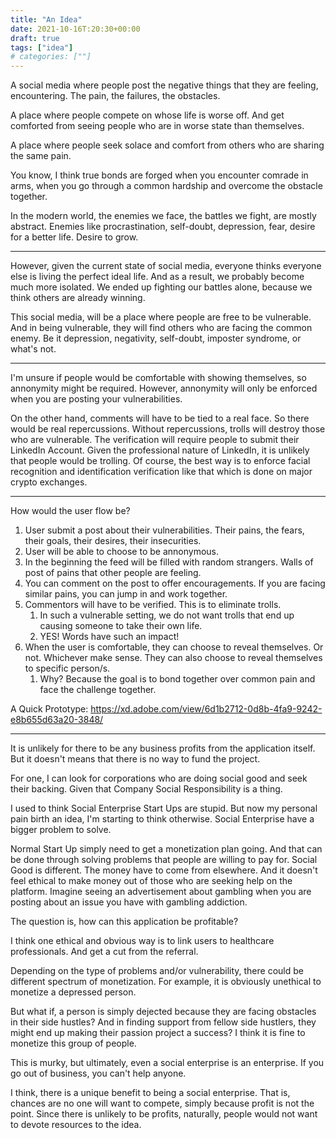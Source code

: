 ```yaml
---
title: "An Idea"
date: 2021-10-16T:20:30+00:00
draft: true
tags: ["idea"]
# categories: [""]
---
```


A social media where people post the negative things that they are feeling, encountering.
The pain, the failures, the obstacles. 

A place where people compete on whose life is worse off. And get comforted from seeing people who are in worse state than themselves. 

A place where people seek solace and comfort from others who are sharing the same pain.

You know, I think true bonds are forged when you encounter comrade in arms, when you go through a common hardship and overcome the obstacle together. 

In the modern world, the enemies we face, the battles we fight, are mostly abstract. Enemies like procrastination, self-doubt, depression, fear, desire for a better life. Desire to grow. 

---

However, given the current state of social media, everyone thinks everyone else is living the perfect ideal life. And as a result, we probably become much more isolated. We ended up fighting our battles alone, because we think others are already winning. 

This social media, will be a place where people are free to be vulnerable. And in being vulnerable, they will find others who are facing the common enemy. Be it depression, negativity, self-doubt, imposter syndrome, or what's not. 

---

I'm unsure if people would be comfortable with showing themselves, so annonymity might be required. 
However, annonymity will only be enforced when you are posting your vulnerabilities. 

On the other hand, comments will have to be tied to a real face. So there would be real repercussions. Without repercussions, trolls will destroy those who are vulnerable. The verification will require people to submit their LinkedIn Account. Given the professional nature of LinkedIn, it is unlikely that people would be trolling. Of course, the best way is to enforce facial recognition and identification verification like that which is done on major crypto exchanges. 


---

How would the user flow be?

1. User submit a post about their vulnerabilities. Their pains, the fears, their goals, their desires, their insecurities. 
2. User will be able to choose to be annonymous. 
3. In the beginning the feed will be filled with random strangers. Walls of post of pains that other people are feeling. 
4. You can comment on the post to offer encouragements. If you are facing similar pains, you can jump in and work together. 
5. Commentors will have to be verified. This is to eliminate trolls. 
   1. In such a vulnerable setting, we do not want trolls that end up causing someone to take their own life. 
   2. YES! Words have such an impact!
6. When the user is comfortable, they can choose to reveal themselves. Or not. Whichever make sense. They can also choose to reveal themselves to specific person/s. 
   1. Why? Because the goal is to bond together over common pain and face the challenge together. 

A Quick Prototype: https://xd.adobe.com/view/6d1b2712-0d8b-4fa9-9242-e8b655d63a20-3848/

--- 

It is unlikely for there to be any business profits from the application itself. But it doesn't means that there is no way to fund the project. 

For one, I can look for corporations who are doing social good and seek their backing. Given that Company Social Responsibility is a thing.

I used to think Social Enterprise Start Ups are stupid. But now my personal pain birth an idea, I'm starting to think otherwise. Social Enterprise have a bigger problem to solve. 

Normal Start Up simply need to get a monetization plan going. And that can be done through solving problems that people are willing to pay for. Social Good is different. The money have to come from elsewhere. And it doesn't feel ethical to make money out of those who are seeking help on the platform. Imagine seeing an advertisement about gambling when you are posting about an issue you have with gambling addiction. 

The question is, how can this application be profitable? 

I think one ethical and obvious way is to link users to healthcare professionals. And get a cut from the referral. 

Depending on the type of problems and/or vulnerability, there could be different spectrum of monetization. 
For example, it is obviously unethical to monetize a depressed person.

But what if, a person is simply dejected because they are facing obstacles in their side hustles? And in finding support from fellow side hustlers, they might end up making their passion project a success? I think it is fine to monetize this group of people. 

This is murky, but ultimately, even a social enterprise is an enterprise. If you go out of business, you can't help anyone. 

I think, there is a unique benefit to being a social enterprise. That is, chances are no one will want to compete, simply because profit is not the point. Since there is unlikely to be profits, naturally, people would not want to devote resources to the idea. 





